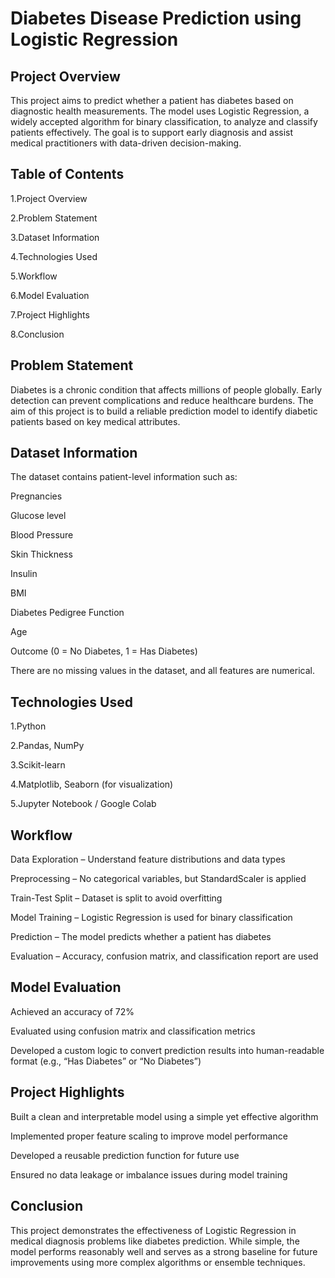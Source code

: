 # Diabetes Disease Prediction using Logistic Regression

## Project Overview
This project aims to predict whether a patient has diabetes based on diagnostic health measurements. The model uses Logistic Regression, a widely accepted algorithm for binary classification, to analyze and classify patients effectively. The goal is to support early diagnosis and assist medical practitioners with data-driven decision-making.

## Table of Contents

1.Project Overview

2.Problem Statement

3.Dataset Information

4.Technologies Used

5.Workflow

6.Model Evaluation

7.Project Highlights

8.Conclusion

## Problem Statement
Diabetes is a chronic condition that affects millions of people globally. Early detection can prevent complications and reduce healthcare burdens. The aim of this project is to build a reliable prediction model to identify diabetic patients based on key medical attributes.

## Dataset Information
The dataset contains patient-level information such as:

Pregnancies

Glucose level

Blood Pressure

Skin Thickness

Insulin

BMI

Diabetes Pedigree Function

Age

Outcome (0 = No Diabetes, 1 = Has Diabetes)

There are no missing values in the dataset, and all features are numerical.

## Technologies Used
1.Python

2.Pandas, NumPy

3.Scikit-learn

4.Matplotlib, Seaborn (for visualization)

5.Jupyter Notebook / Google Colab

## Workflow
Data Exploration – Understand feature distributions and data types

Preprocessing – No categorical variables, but StandardScaler is applied

Train-Test Split – Dataset is split to avoid overfitting

Model Training – Logistic Regression is used for binary classification

Prediction – The model predicts whether a patient has diabetes

Evaluation – Accuracy, confusion matrix, and classification report are used

## Model Evaluation
Achieved an accuracy of 72%

Evaluated using confusion matrix and classification metrics

Developed a custom logic to convert prediction results into human-readable format (e.g., “Has Diabetes” or “No Diabetes”)

## Project Highlights
Built a clean and interpretable model using a simple yet effective algorithm

Implemented proper feature scaling to improve model performance

Developed a reusable prediction function for future use

Ensured no data leakage or imbalance issues during model training

## Conclusion
This project demonstrates the effectiveness of Logistic Regression in medical diagnosis problems like diabetes prediction. While simple, the model performs reasonably well and serves as a strong baseline for future improvements using more complex algorithms or ensemble techniques.
